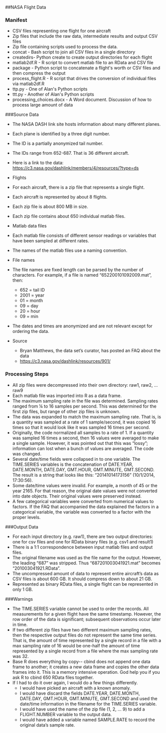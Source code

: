 ##NASA Flight Data

### Manifest
* CSV files representing one flight for one aircraft
* Zip files that include the raw data, intermediate results and output CSV files
* Zip file containing scripts used to process the data.
 * concat - Bash script to join all CSV files in a single directory
 * createdirs- Python create to create output directories for each flight
 * matlab2df.R - R script to convert matlab file to an RData and CSV file
 * package - Python script to concatenate a flight's worth or CSV files and then compress the output
 * process_flight.R - R script that drives the conversion of individual files via matlab2df.R
 * ttp.py - One of Alan's Python scripts
 * ttt.py - Another of Alan's Python scripts	
 * processing_choices.docx - A Word document. Discussion of how to process large amount of data
  
###Source Data
* The NASA DASH link site hosts information about many different planes.
 * Each plane is identified by a three digit number.
 * The ID is a partially anonymized tail number.
 * The IDs range from 652-687. That is 36 different aircraft.
 * Here is a link to the data: https://c3.nasa.gov/dashlink/members/4/resources/?type=ds
* Flights
 * For each aircraft, there is a zip file that represents a single flight.
 * Each aircraft is represented by about 8 flights.
 * Each zip file is about 800 MB in size.
 * Each zip file contains about 650 individual matlab files.
* Matlab data files
 * Each matlab file consists of different sensor readings or variables that have been sampled at different rates.
 * The names of the matlab files use a naming convention. 
* File names
 * The file names are fixed length can be parsed by the number of characters. For example, if a file is named “652200101092009.mat”, then:

    * 652 = tail ID
    * 2001 = year
    * 01 = month
    * 09 = day
    * 20 = hour
    * 09 = min
 * The dates and times are anonymized and are not relevant except for ordering the data.
* Source
  * Bryan Matthews, the data set’s curator, has posted an FAQ about the data
  * https://c3.nasa.gov/dashlink/resources/901/
 
### Processing Steps
* All zip files were decompressed into their own directory: raw1, raw2, … raw9
* Each matlab file was imported into R as a data frame.
* The maximum sampling rate in the file was determined. Sampling rates ranged from ¼ to 16 samples per second. This was determined for the first zip files, but range of other zip files is unknown.
* The data was expanded to match the maximum sampling rate. That is, is a quantity was sampled at a rate of 1 sample/second, it was copied 16 times so that it would look like it was sampled 16 times per second. 
* Originally, the code normalized all samples to a rate of 1. If a quantity was sampled 16 times a second, then 16 values were averaged to make a single sample. However, it was pointed out that this was “lossy”; information can lost when a bunch of values are averaged. The code was changed.
* Several date/time fields were collapsed in to one variable. The TIME.SERIES variables is the concatenation of DATE.YEAR, DATE.MONTH, DATE.DAY, GMT.HOUR, GMT.MINUTE, GMT.SECOND. The result is a string that looks like this: “20141014173156”  (10/1/2014, 17:30:56). 
* Some date/time values were invalid. For example, a month of 45 or the year 2165. For that reason, the original date values were not converted into date objects. Their original values were preserved instead. 
* A few categorical variables were converted from numerical values to factors. If the FAQ that accompanied the data explained the factors in a categorical variable, the variable was converted to a factor with the proper levels. 

###Output Data
* For each input directory (e.g. raw1), there are two output directories: one for csv files and one for RData binary files (e.g. csv1 and result1)
* There is a 1:1 correspondence between input matlab files and output files.
* The original filename was used as the file name for the output. However, the leading “687” was stripped. Thus “687201003041921.mat” becomes “201003041921.RData”.
* The uncompressed amount of data to represent entire aircraft’s data as CSV files is about 600 GB. It should compress down to about 21 GB. 
* Represented as binary RData files, a single flight can be represented in only 1 GB. 

###Warnings
* The TIME.SERIES variable cannot be used to order the records. All measurements for a given flight have the same timestamp. However, the row order of the data is significant; subsequent observations occur later in time.
* If two different zip files have two different maximum sampling rates, then the respective output files do not represent the same time series. That is, the amount of time represented by a single record in a file with a max sampling rate of 16 would be one-half the amount of time represented by a single record from a file where the max sampling rate was 32. 
* Base R does everything by copy-- cbind does not append one data frame to another; it creates a new data frame and copies the other data frames into it. This is a memory intensive operation. God help you if you ask R to cbind 650 RData files together.
* If I had to do it over again, I would do a few things differently. 
  * I would have picked an aircraft with a known anomaly.
  * I would have discard the fields DATE.YEAR, DATE.MONTH, DATE.DAY, GMT.HOUR, GMT.MINUTE, GMT.SECOND and used the date/time information in the filename for the TIME.SERIES variable. 
  * I would have used the name of the zip file (1, 2, … 9) to add a FLIGHT.NUMBER variable to the output data.
  * I would have added a variable named SAMPLE.RATE to record the original data’s sample rate.
